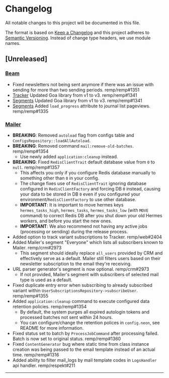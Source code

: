 # Changelog

All notable changes to this project will be documented in this file.

The format is based on [Keep a Changelog](http://keepachangelog.com/) and this project adheres to [Semantic Versioning](http://semver.org/). Instead of change type headers, we use module names.

## [Unreleased]

### [Beam]

- Fixed newsletters not being sent anymore if there was an issue with sending for more than two sending periods. remp/remp#1351
- [Tracker] Updated Goa library from v1 to v3. remp/remp#1341
- [Segments] Updated Goa library from v1 to v3. remp/remp#1341
- [Segments] Added `load_progress` attribute to journal list pageviews. remp/remp#1335

### [Mailer]

- **BREAKING**: Removed `autoload` flag from configs table and `ConfigsRepository::loadAllAutoload`.
- **BREAKING**: Removed command `mail:remove-old-batches`. remp/remp#1354
  - Use newly added `application:cleanup` instead.
- **BREAKING**: Fixed `RedisClientTrait` default database value from `0` to `null`. remp/remp#1357
  - This affects you only if you configure Redis database manually to something other than `0` in your config.  
  - The change fixes use of `RedisClientTrait` ignoring database configured in `RedisClientFactory` and forcing DB `0` instead, causing your data to be stored in DB `0` even if you configured your environment/`RedisClientFactory` to use other database.
  - **IMPORTANT**: It is important to move hermes keys `hermes_tasks_high`, `hermes_tasks`, `hermes_tasks_low` (with `MOVE` command) to correct Redis DB after you shut down your old Hermes workers, and before you start the new ones.
  - **IMPORTANT**: We also recommend not having any active jobs (processing or sending) during the release process. 
- Added option to track variant subscriptions to Tracker. remp/web#2404
- Added Mailer's segment "Everyone" which lists all subscribers known to Mailer. remp/crm#2973
  - This segment should ideally replace `all_users` provided by CRM and effectively serve as a default. Mailer still filters users based on their newsletter subscription to the email they're receiving.
- URL parser generator's segment is now optional. remp/crm#2973
  - If not provided, Mailer's segment with subscribers of selected mail type is used as a default.
- Fixed duplicate entry error when subscribing to already subscribed variant within `UserSubscriptionsRepository->subscribeUser`. remp/remp#1355
- Added `application:cleanup` command to execute configured data retention policies. remp/remp#1354
  - By default, the system purges all expired autologin tokens and processed batches not sent within 24 hours.
  - You can configure/change the retention polices in `config.neon`, see README for more information.
- Fixed status set to batch by `ProcessJobCommand` after processing failed. Batch is now set to original status. remp/remp#1360
- Fixed `ContentGenerator` bug where static time from class instance creation was being passed to the email template instead of an actual time. remp/remp#1316  
- Added ability to filter mail_logs by mail template codes in `LogsHandler` api handler. remp/respekt#211

---

[3.7]: https://github.com/remp2020/remp/compare/3.6.0...3.7.0

[Beam]: https://github.com/remp2020/remp/tree/master/Beam
[Campaign]: https://github.com/remp2020/remp/tree/master/Campaign
[Mailer]: https://github.com/remp2020/remp/tree/master/Mailer
[Sso]: https://github.com/remp2020/remp/tree/master/Sso
[Segments]: https://github.com/remp2020/remp/tree/master/Beam/go/cmd/segments
[Tracker]: https://github.com/remp2020/remp/tree/master/Beam/go/cmd/tracker
